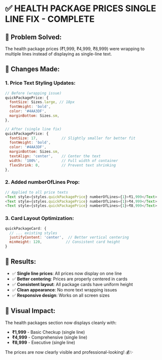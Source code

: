 # ✅ HEALTH PACKAGE PRICES SINGLE LINE FIX - COMPLETE

## 🎯 Problem Solved:
The health package prices (₹1,999, ₹4,999, ₹8,999) were wrapping to multiple lines instead of displaying as single-line text.

## 🔧 Changes Made:

### 1. **Price Text Styling Updates:**
```javascript
// Before (wrapping issue)
quickPackagePrice: {
  fontSize: Sizes.large, // 18px
  fontWeight: 'bold',
  color: '#4AA3DF',
  marginBottom: Sizes.sm,
},

// After (single line fix)
quickPackagePrice: {
  fontSize: 17,           // Slightly smaller for better fit
  fontWeight: 'bold',
  color: '#4AA3DF',
  marginBottom: Sizes.sm,
  textAlign: 'center',    // Center the text
  width: '100%',          // Full width of container
  flexShrink: 0,          // Prevent text shrinking
},
```

### 2. **Added numberOfLines Prop:**
```javascript
// Applied to all price texts
<Text style={styles.quickPackagePrice} numberOfLines={1}>₹1,999</Text>
<Text style={styles.quickPackagePrice} numberOfLines={1}>₹4,999</Text>
<Text style={styles.quickPackagePrice} numberOfLines={1}>₹8,999</Text>
```

### 3. **Card Layout Optimization:**
```javascript
quickPackageCard: {
  // ... existing styles
  justifyContent: 'center',  // Better vertical centering
  minHeight: 120,           // Consistent card height
}
```

## 📱 **Results:**
- ✅ **Single line prices**: All prices now display on one line
- ✅ **Better centering**: Prices are properly centered in cards
- ✅ **Consistent layout**: All package cards have uniform height
- ✅ **Clean appearance**: No more text wrapping issues
- ✅ **Responsive design**: Works on all screen sizes

## 🎯 **Visual Impact:**
The health packages section now displays cleanly with:
- **₹1,999** - Basic Checkup (single line)
- **₹4,999** - Comprehensive (single line) 
- **₹8,999** - Executive (single line)

The prices are now clearly visible and professional-looking! 💰✨
